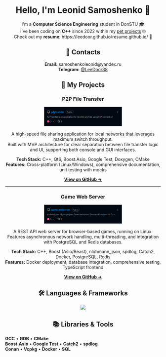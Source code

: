 # <div align="center">Hello, I'm Leonid Samoshenko 🤝</div>

<div align="center">
I'm a <strong>Computer Science Engineering</strong> student in DonSTU 🎓
<br>
I've been coding on <strong>C++</strong> since 2022 within my <a href="https://github.com/LeeDoor?tab=repositories">pet projects</a> 🤓
<br>
Check out my <b>resume</b>: https://leedoor.github.io/resume.github.io/ 💼
</div>

## <div align="center">📍 Contacts</div>
<div align="center">
<strong>Email:</strong> samoshenkoleonid@yandex.ru<br>
<strong>Telegram:</strong> <a href="https://t.me/LeeDoor38">@LeeDoor38</a>
</div>

## <div align="center">🚀 My Projects</div>

<div align="center">
  
### P2P File Transfer

<a href="https://github.com/LeeDoor/p2ptransfer">
  <picture>
    <source media="(prefers-color-scheme: dark)" srcset="/p2ptransfer_dark.png">
    <source media="(prefers-color-scheme: light)" srcset="/p2ptransfer_light.png">
    <img src="/p2ptransfer_dark.png" width=50%>
  </picture>
</a>

A high-speed file sharing application for local networks that leverages maximum switch throughput. <br> 
Built with MVP architecture for clear separation between file transfer logic and UI, supporting both console and GUI interfaces.

**Tech Stack:** C++, Qt6, Boost.Asio, Google Test, Doxygen, CMake  
**Features:** Cross-platform (Linux/Windows), comprehensive documentation, unit testing with mocks

[**View on GitHub →**](https://github.com/LeeDoor/p2ptransfer)

---

### Game Web Server

<a href="https://github.com/LeeDoor/game_webserver">
  <picture>
    <source media="(prefers-color-scheme: dark)" srcset="/game_webserver_dark.png">
    <source media="(prefers-color-scheme: light)" srcset="/game_webserver_light.png">
    <img src="/game_webserver_dark.png" width=50%>
  </picture>
</a>

A REST API web server for browser-based games, running on Linux. <br>
Features asynchronous network handling, multi-threading, and integration with PostgreSQL and Redis databases.

**Tech Stack:** C++, Boost (Asio/Beast), nlohmann_json, spdlog, Catch2, Docker, PostgreSQL, Redis  
**Features:** Docker deployment, database integration, comprehensive testing, TypeScript frontend

[**View on GitHub →**](https://github.com/LeeDoor/game_webserver)

</div>

## <div align="center">🛠 Languages & Frameworks</div>
<div align="center">
<img src="https://skillicons.dev/icons?i=c,cpp,qt,cmake" />
</div>

## <div align="center">📚 Libraries & Tools</div>
<div align="center" style="text-align: left; display: inline-block;">
<strong>GCC</strong> • <strong>GDB</strong> • <strong>CMake</strong><br>
<strong>Boost.Asio</strong> • <strong>Google Test</strong> • <strong>Catch2</strong> • <strong>spdlog</strong><br>
<strong>Conan</strong> • <strong>Vcpkg</strong> • <strong>Docker</strong> • <strong>SQL</strong>
</div>
